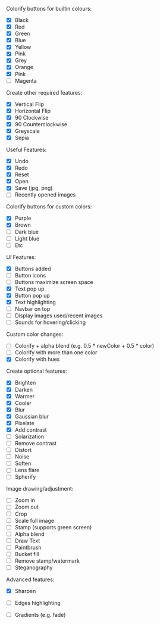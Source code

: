 Colorify buttons for builtin colours: 
- [x] Black
- [x] Red
- [x] Green
- [x] Blue
- [x] Yellow
- [x] Pink
- [x] Grey
- [x] Orange
- [x] Pink
- [ ] Magenta

Create other required features: 
- [x] Vertical Flip
- [x] Horizontal Flip
- [x] 90 Clockwise
- [x] 90 Counterclockwise
- [x] Greyscale
- [x] Sepia

Useful Features: 
- [x] Undo
- [x] Redo
- [x] Reset
- [x] Open
- [x] Save (jpg, png)
- [ ] Recently opened images

Colorify buttons for custom colors: 
- [x] Purple
- [x] Brown
- [ ] Dark blue
- [ ] Light blue
- [ ] Etc

UI Features: 
- [x] Buttons added
- [ ] Button icons
- [ ] Buttons maximize screen space
- [x] Text pop up
- [x] Button pop up
- [x] Text highlighting
- [ ] Navbar on top
- [ ] Display images used/recent images
- [ ] Sounds for hovering/clicking

Custom color changes: 
- [ ] Colorify + alpha blend (e.g. 0.5 * newColor + 0.5 * color)
- [ ] Colorify with more than one color 
- [x] Colorify with hues

Create optional features: 
- [x] Brighten
- [x] Darken
- [x] Warmer
- [x] Cooler
- [x] Blur
- [x] Gaussian blur
- [x] Pixelate
- [x] Add contrast
- [ ] Solarization
- [ ] Remove contrast
- [ ] Distort
- [ ] Noise
- [ ] Soften
- [ ] Lens flare
- [ ] Spherify

Image drawing/adjustment: 
- [ ] Zoom in
- [ ] Zoom out
- [ ] Crop
- [ ] Scale full image
- [ ] Stamp (supports green screen)
- [ ] Alpha blend
- [ ] Draw Text
- [ ] Paintbrush
- [ ] Bucket fill
- [ ] Remove stamp/watermark
- [ ] Steganography

Advanced features: 
- [x] Sharpen 
- [ ] Edges highlighting
- [ ] Gradients (e.g. fade)

